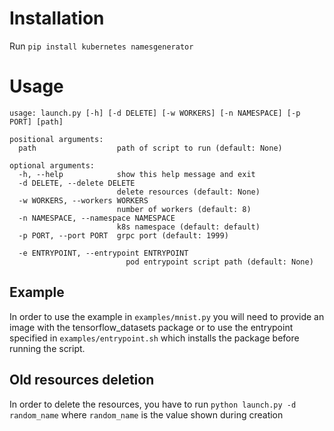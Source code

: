 # Installation

Run `pip install kubernetes namesgenerator`

# Usage

```
usage: launch.py [-h] [-d DELETE] [-w WORKERS] [-n NAMESPACE] [-p PORT] [path]

positional arguments:
  path                  path of script to run (default: None)

optional arguments:
  -h, --help            show this help message and exit
  -d DELETE, --delete DELETE
                        delete resources (default: None)
  -w WORKERS, --workers WORKERS
                        number of workers (default: 8)
  -n NAMESPACE, --namespace NAMESPACE
                        k8s namespace (default: default)
  -p PORT, --port PORT  grpc port (default: 1999)

  -e ENTRYPOINT, --entrypoint ENTRYPOINT
                          pod entrypoint script path (default: None)

```

## Example

In order to use the example in `examples/mnist.py` you will need to provide an image with the tensorflow_datasets package or to use the entrypoint specified in `examples/entrypoint.sh` which installs the package before running the script.

## Old resources deletion
In order to delete the resources, you have to run `python launch.py -d random_name` where `random_name` is the value shown during creation

